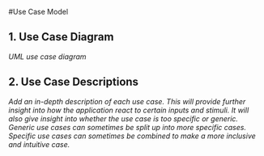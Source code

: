 #Use Case Model


## 1. Use Case Diagram

*UML use case diagram*

## 2. Use Case Descriptions

*Add an in-depth description of each use case. This will provide further insight into how the application react to certain inputs and stimuli. It will also give insight into whether the use case is too specific or generic. Generic use cases can sometimes be split up into more specific cases. Specific use cases can sometimes be combined to make a more inclusive and intuitive case.*